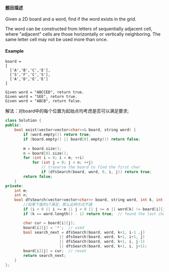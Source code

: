 #### **题目描述**
Given a 2D board and a word, find if the word exists in the grid.

The word can be constructed from letters of sequentially adjacent cell, where "adjacent" cells are those horizontally or vertically neighboring. The same letter cell may not be used more than once.
#### **Example**
```
board =
[
  ['A','B','C','E'],
  ['S','F','C','S'],
  ['A','D','E','E']
]

Given word = "ABCCED", return true.
Given word = "SEE", return true.
Given word = "ABCB", return false.
```


解法：对board中的每个位置为起始点均考虑是否可以满足要求;

```c++
class Solution {
public:
    bool exist(vector<vector<char>>& board, string word) {
        if (word.empty()) return true;
        if (board.empty() || board[0].empty()) return false;
        
        m = board.size();
        n = board[0].size();
        for (int i = 0; i < m; ++i)
            for (int j = 0; j < n; ++j)
                // traverse the board to find the first char
                if (dfsSearch(board, word, 0, i, j)) return true;
        return false;
    }
private:
    int m;
    int n;
    bool dfsSearch(vector<vector<char>> board, string word, int k, int i, int j) {
        //如果下面的if满足，那么此种方式不通
        if (i < 0 || i >= m || j < 0 || j >= n || word[k] != board[i][j]) return false;
        if (k == word.length() - 1) return true;  // found the last char

        char cur = board[i][j];
        board[i][j] = '*';  // used
        bool search_next = dfsSearch(board, word, k+1, i-1 ,j) 
                        || dfsSearch(board, word, k+1, i+1, j) 
                        || dfsSearch(board, word, k+1, i, j-1)
                        || dfsSearch(board, word, k+1, i, j+1);
        board[i][j] = cur;  // reset
        return search_next;
    }
};
```